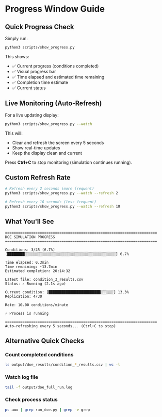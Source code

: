 # Progress Window Guide

## Quick Progress Check

Simply run:
```bash
python3 scripts/show_progress.py
```

This shows:
- ✅ Current progress (conditions completed)
- ✅ Visual progress bar
- ✅ Time elapsed and estimated time remaining
- ✅ Completion time estimate
- ✅ Current status

## Live Monitoring (Auto-Refresh)

For a live updating display:
```bash
python3 scripts/show_progress.py --watch
```

This will:
- Clear and refresh the screen every 5 seconds
- Show real-time updates
- Keep the display clean and current

Press **Ctrl+C** to stop monitoring (simulation continues running).

## Custom Refresh Rate

```bash
# Refresh every 2 seconds (more frequent)
python3 scripts/show_progress.py --watch --refresh 2

# Refresh every 10 seconds (less frequent)
python3 scripts/show_progress.py --watch --refresh 10
```

## What You'll See

```
======================================================================
DOE SIMULATION PROGRESS
======================================================================

Conditions: 3/45 (6.7%)
[████████░░░░░░░░░░░░░░░░░░░░░░░░░░░░░░░░░░░░░░░░░░] 6.7%

Time elapsed: 0.3min
Time remaining: ~13.7min
Estimated completion: 20:14:32

Latest file: condition_3_results.csv
Status: ✓ Running (2.1s ago)

Current condition: [████████████████████████░░░░░░] 13.3%
Replication: 4/30

Rate: 10.00 conditions/minute

✓ Process is running

======================================================================
Auto-refreshing every 5 seconds... (Ctrl+C to stop)
```

## Alternative Quick Checks

### Count completed conditions
```bash
ls output/doe_results/condition_*_results.csv | wc -l
```

### Watch log file
```bash
tail -f output/doe_full_run.log
```

### Check process status
```bash
ps aux | grep run_doe.py | grep -v grep
```



